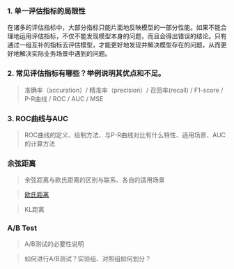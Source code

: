 ### 1. 单一评估指标的局限性
在诸多的评估指标中，大部分指标只能片面地反映模型的一部分性能。如果不能合理地运用评估指标，不仅不能发现模型本身的问题，而且会得出错误的结论。只有通过一组互补的指标去评估模型，才能更好地发现并解决模型存在的问题，从而更好地解决实际业务场景中遇到的问题。

### 2. 常见评估指标有哪些？举例说明其优点和不足。
>准确率（accuration）/ 精准率（precision）/ 召回率(recall) / F1-score / P-R曲线 / ROC / AUC / MSE

### 3. ROC曲线与AUC
> ROC曲线的定义、绘制方法、与P-R曲线对比有什么特性、适用场景、AUC的计算方法

### 余弦距离
> 余弦距离与欧氏距离的区别与联系、各自的适用场景

> [欧氏距离](https://baike.baidu.com/item/%E6%AC%A7%E5%87%A0%E9%87%8C%E5%BE%97%E5%BA%A6%E9%87%8F/1274107?fromtitle=%E6%AC%A7%E5%BC%8F%E8%B7%9D%E7%A6%BB&fromid=2809635)

> KL距离

### A/B Test
> A/B测试的必要性说明

> 如何进行A/B测试？实验组、对照组如何划分？



